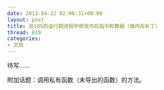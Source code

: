 ```yaml
---
date: 2013-04-22 02:08:31+00:00
layout: post
title: 在iOS的运行期进程中修改内存指令和数据（做内存补丁）
thread: 819
categories:
- 文档
---
```


待写……

附加话题：调用私有函数（未导出的函数）的方法。

 

 

